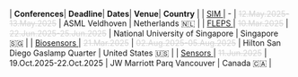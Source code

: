 
<style>
/* CSS for the table */
table {
  width: 100%;
  max-width: 100%;
  overflow-x: auto; /* Enable horizontal scrolling when the table exceeds the screen width */
  display: block; /* Ensure the table is displayed as a block element */
}
th, td {
  padding: 8px; /* Add padding to the table cells for better readability */
  text-align: left; /* Adjust text alignment as needed */
}
</style>

| <i class='fa-solid fa-microchip fa-xl'></i> **Conferences**| <i class='fa-solid fa-clock fa-lg'></i> **Deadline**| <i class='fa-solid fa-calendar-days fa-lg'></i> **Dates**| <i class='fa-solid fa-hotel fa-lg'></i> **Venue**| <i class='fa-solid fa-location-dot fa-lg'></i> **Country** | 
| <a href='https://2025.ieee-sim.org' target=_blank> SIM </a> | - | <span style='color: #d3d3d3; text-decoration: line-through;'>12.May.2025-</span><span style='color: #d3d3d3; text-decoration: line-through;'>13.May.2025</span> | ASML Veldhoven | Netherlands <span class='emoji'>🇳🇱</span> | 
 | <a href='https://2025.ieee-fleps.org' target=_blank> FLEPS </a> | <span style='color: #d3d3d3; text-decoration: line-through;'>10.Mar.2025</span> | <span style='color: #d3d3d3; text-decoration: line-through;'>22.Jun.2025-</span><span style='color: #d3d3d3; text-decoration: line-through;'>25.Jun.2025</span> | National University of Singapore | Singapore <span class='emoji'>🇸🇬</span> | 
 | <a href='https://2025.ieee-biosensors.org' target=_blank> Biosensors </a> | <span style='color: #d3d3d3; text-decoration: line-through;'>21.Mar.2025</span> | <span style='color: #d3d3d3; text-decoration: line-through;'>02.Aug.2025-</span><span style='color: #d3d3d3; text-decoration: line-through;'>05.Aug.2025</span> | Hilton San Diego Gaslamp Quarter | United States <span class='emoji'>🇺🇸</span> | 
 | <a href='https://2025.ieee-sensorsconference.org' target=_blank> Sensors </a> | <span style='color: #d3d3d3; text-decoration: line-through;'>11.Jun.2025</span> | 19.Oct.2025-22.Oct.2025 | JW Marriott Parq Vancouver | Canada <span class='emoji'>🇨🇦</span> | 
 